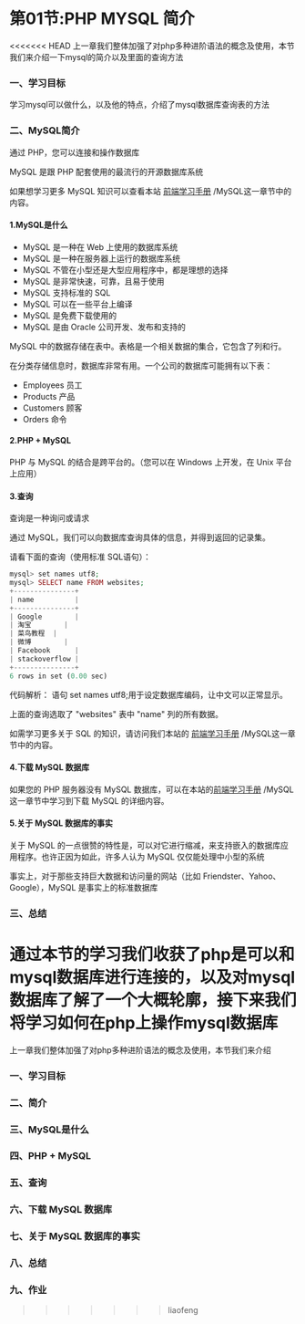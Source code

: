 # 第01节:PHP MYSQL 简介
<<<<<<< HEAD
上一章我们整体加强了对php多种进阶语法的概念及使用，本节我们来介绍一下mysql的简介以及里面的查询方法

### 一、学习目标

学习mysql可以做什么，以及他的特点，介绍了mysql数据库查询表的方法

### 二、MySQL简介

通过 PHP，您可以连接和操作数据库

MySQL 是跟 PHP 配套使用的最流行的开源数据库系统

如果想学习更多 MySQL 知识可以查看本站 [前端学习手册](http://www.xiaozhoubg.com/content/1) /MySQL这一章节中的内容。

#### 1.MySQL是什么

* MySQL 是一种在 Web 上使用的数据库系统
* MySQL 是一种在服务器上运行的数据库系统
* MySQL 不管在小型还是大型应用程序中，都是理想的选择
* MySQL 是非常快速，可靠，且易于使用
* MySQL 支持标准的 SQL
* MySQL 可以在一些平台上编译
* MySQL 是免费下载使用的
* MySQL 是由 Oracle 公司开发、发布和支持的

MySQL 中的数据存储在表中。表格是一个相关数据的集合，它包含了列和行。

在分类存储信息时，数据库非常有用。一个公司的数据库可能拥有以下表：

* Employees 员工
* Products  产品
* Customers 顾客
* Orders 命令

#### 2.PHP + MySQL

PHP 与 MySQL 的结合是跨平台的。（您可以在 Windows 上开发，在 Unix 平台上应用）

#### 3.查询

查询是一种询问或请求

通过 MySQL，我们可以向数据库查询具体的信息，并得到返回的记录集。

请看下面的查询（使用标准 SQL语句）：

``` php
mysql> set names utf8;
mysql> SELECT name FROM websites;
+---------------+
| name          |
+---------------+
| Google        |
| 淘宝        |
| 菜鸟教程  |
| 微博        |
| Facebook      |
| stackoverflow |
+---------------+
6 rows in set (0.00 sec)
```

代码解析：
语句 set names utf8;用于设定数据库编码，让中文可以正常显示。

上面的查询选取了 "websites" 表中 "name" 列的所有数据。

如需学习更多关于 SQL 的知识，请访问我们本站的 [前端学习手册](http://www.xiaozhoubg.com/content/1) /MySQL这一章节中的内容。

#### 4.下载 MySQL 数据库

如果您的 PHP 服务器没有 MySQL 数据库，可以在本站的[前端学习手册](http://www.xiaozhoubg.com/content/1) /MySQL这一章节中学习到下载 MySQL 的详细内容。

#### 5.关于 MySQL 数据库的事实

关于 MySQL 的一点很赞的特性是，可以对它进行缩减，来支持嵌入的数据库应用程序。也许正因为如此，许多人认为 MySQL 仅仅能处理中小型的系统

事实上，对于那些支持巨大数据和访问量的网站（比如 Friendster、Yahoo、Google），MySQL 是事实上的标准数据库

### 三、总结

通过本节的学习我们收获了php是可以和mysql数据库进行连接的，以及对mysql数据库了解了一个大概轮廓，接下来我们将学习如何在php上操作mysql数据库
=======
上一章我们整体加强了对php多种进阶语法的概念及使用，本节我们来介绍

### 一、学习目标

### 二、简介

### 三、MySQL是什么

### 四、PHP + MySQL

### 五、查询

### 六、下载 MySQL 数据库

### 七、关于 MySQL 数据库的事实

### 八、总结

### 九、作业
>>>>>>> liaofeng
